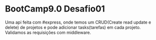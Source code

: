 # BootCamp9.0 Desafio01


Uma api feita com #express, onde temos um CRUD(Create read update e delete) de projetos e pode adicionar tasks(tarefas) em cada projeto. Validamos as requisições com middleware.
